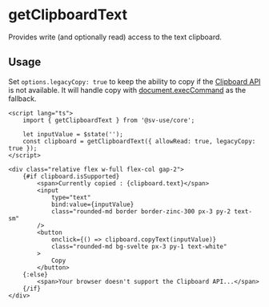 # getClipboardText

Provides write (and optionally read) access to the text clipboard.

## Usage

Set `options.legacyCopy: true` to keep the ability to copy if the [Clipboard API](https://developer.mozilla.org/en-US/docs/Web/API/Clipboard_API) is not available. It will handle copy with [document.execCommand](https://developer.mozilla.org/en-US/docs/Web/API/Document/execCommand) as the fallback.

```svelte
<script lang="ts">
	import { getClipboardText } from '@sv-use/core';

	let inputValue = $state('');
	const clipboard = getClipboardText({ allowRead: true, legacyCopy: true });
</script>

<div class="relative flex w-full flex-col gap-2">
	{#if clipboard.isSupported}
		<span>Currently copied : {clipboard.text}</span>
		<input
			type="text"
			bind:value={inputValue}
			class="rounded-md border border-zinc-300 px-3 py-2 text-sm"
		/>
		<button
			onclick={() => clipboard.copyText(inputValue)}
			class="rounded-md bg-svelte px-3 py-1 text-white"
		>
			Copy
		</button>
	{:else}
		<span>Your browser doesn't support the Clipboard API...</span>
	{/if}
</div>
```
